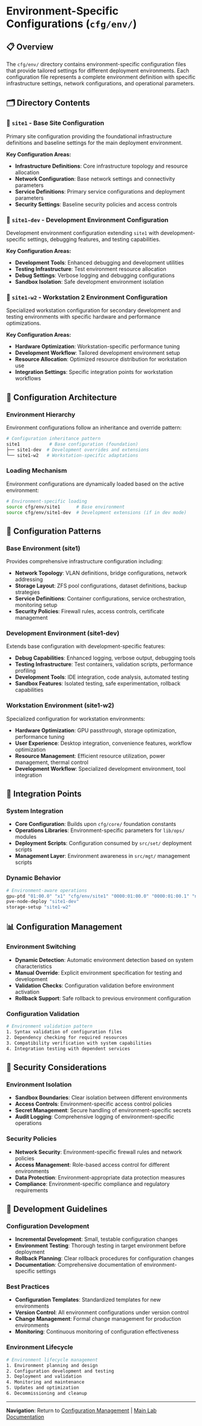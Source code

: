 # Environment-Specific Configurations (`cfg/env/`)

## 📋 Overview

The `cfg/env/` directory contains environment-specific configuration files that provide tailored settings for different deployment environments. Each configuration file represents a complete environment definition with specific infrastructure settings, network configurations, and operational parameters.

## 🗂️ Directory Contents

### 🏢 `site1` - Base Site Configuration
Primary site configuration providing the foundational infrastructure definitions and baseline settings for the main deployment environment.

**Key Configuration Areas:**
- **Infrastructure Definitions**: Core infrastructure topology and resource allocation
- **Network Configuration**: Base network settings and connectivity parameters
- **Service Definitions**: Primary service configurations and deployment parameters
- **Security Settings**: Baseline security policies and access controls

### 🧪 `site1-dev` - Development Environment Configuration
Development environment configuration extending `site1` with development-specific settings, debugging features, and testing capabilities.

**Key Configuration Areas:**
- **Development Tools**: Enhanced debugging and development utilities
- **Testing Infrastructure**: Test environment resource allocation
- **Debug Settings**: Verbose logging and debugging configurations
- **Sandbox Isolation**: Safe development environment isolation

### 💼 `site1-w2` - Workstation 2 Environment Configuration
Specialized workstation configuration for secondary development and testing environments with specific hardware and performance optimizations.

**Key Configuration Areas:**
- **Hardware Optimization**: Workstation-specific performance tuning
- **Development Workflow**: Tailored development environment setup
- **Resource Allocation**: Optimized resource distribution for workstation use
- **Integration Settings**: Specific integration points for workstation workflows

## 🚀 Configuration Architecture

### Environment Hierarchy
Environment configurations follow an inheritance and override pattern:

```bash
# Configuration inheritance pattern
site1           # Base configuration (foundation)
├── site1-dev  # Development overrides and extensions
└── site1-w2   # Workstation-specific adaptations
```

### Loading Mechanism
Environment configurations are dynamically loaded based on the active environment:

```bash
# Environment-specific loading
source cfg/env/site1      # Base environment
source cfg/env/site1-dev  # Development extensions (if in dev mode)
```

## 🔧 Configuration Patterns

### Base Environment (site1)
Provides comprehensive infrastructure configuration including:
- **Network Topology**: VLAN definitions, bridge configurations, network addressing
- **Storage Layout**: ZFS pool configurations, dataset definitions, backup strategies
- **Service Definitions**: Container configurations, service orchestration, monitoring setup
- **Security Policies**: Firewall rules, access controls, certificate management

### Development Environment (site1-dev)
Extends base configuration with development-specific features:
- **Debug Capabilities**: Enhanced logging, verbose output, debugging tools
- **Testing Infrastructure**: Test containers, validation scripts, performance profiling
- **Development Tools**: IDE integration, code analysis, automated testing
- **Sandbox Features**: Isolated testing, safe experimentation, rollback capabilities

### Workstation Environment (site1-w2)
Specialized configuration for workstation environments:
- **Hardware Optimization**: GPU passthrough, storage optimization, performance tuning
- **User Experience**: Desktop integration, convenience features, workflow optimization
- **Resource Management**: Efficient resource utilization, power management, thermal control
- **Development Workflow**: Specialized development environment, tool integration

## 🔗 Integration Points

### System Integration
- **Core Configuration**: Builds upon `cfg/core/` foundation constants
- **Operations Libraries**: Environment-specific parameters for `lib/ops/` modules
- **Deployment Scripts**: Configuration consumed by `src/set/` deployment scripts
- **Management Layer**: Environment awareness in `src/mgt/` management scripts

### Dynamic Behavior
```bash
# Environment-aware operations
gpu-ptd "01:00.0" "x1" "cfg/env/site1" "0000:01:00.0" "0000:01:00.1" "nvidia"
pve-node-deploy "site1-dev"
storage-setup "site1-w2"
```

## 📊 Configuration Management

### Environment Switching
- **Dynamic Detection**: Automatic environment detection based on system characteristics
- **Manual Override**: Explicit environment specification for testing and development
- **Validation Checks**: Configuration validation before environment activation
- **Rollback Support**: Safe rollback to previous environment configuration

### Configuration Validation
```bash
# Environment validation pattern
1. Syntax validation of configuration files
2. Dependency checking for required resources
3. Compatibility verification with system capabilities
4. Integration testing with dependent services
```

## 🔐 Security Considerations

### Environment Isolation
- **Sandbox Boundaries**: Clear isolation between different environments
- **Access Controls**: Environment-specific access control policies
- **Secret Management**: Secure handling of environment-specific secrets
- **Audit Logging**: Comprehensive logging of environment-specific operations

### Security Policies
- **Network Security**: Environment-specific firewall rules and network policies
- **Access Management**: Role-based access control for different environments
- **Data Protection**: Environment-appropriate data protection measures
- **Compliance**: Environment-specific compliance and regulatory requirements

## 🧪 Development Guidelines

### Configuration Development
- **Incremental Development**: Small, testable configuration changes
- **Environment Testing**: Thorough testing in target environment before deployment
- **Rollback Planning**: Clear rollback procedures for configuration changes
- **Documentation**: Comprehensive documentation of environment-specific settings

### Best Practices
- **Configuration Templates**: Standardized templates for new environments
- **Version Control**: All environment configurations under version control
- **Change Management**: Formal change management for production environments
- **Monitoring**: Continuous monitoring of configuration effectiveness

### Environment Lifecycle
```bash
# Environment lifecycle management
1. Environment planning and design
2. Configuration development and testing
3. Deployment and validation
4. Monitoring and maintenance
5. Updates and optimization
6. Decommissioning and cleanup
```

---

**Navigation**: Return to [Configuration Management](../README.md) | [Main Lab Documentation](../../README.md)
